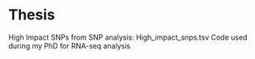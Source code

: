 # Thesis
High Impact SNPs from SNP analysis: High_impact_snps.tsv
Code used during my PhD for RNA-seq analysis

